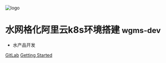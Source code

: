 ![logo](logo.png)

# 水网格化阿里云k8s环境搭建 <small>wgms-dev</small>


- 水产品开发

[GitLab](https://git.fpi-inc.site/meijifei/document)
[Getting Started](#docsify)